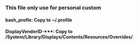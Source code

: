 ### This file only use for personal custom

#### bash_profle: Copy to ~/.profile

#### DisplayVenderID-***: Copy to /System/Library/Displays/Contents/Resources/Overrides/
